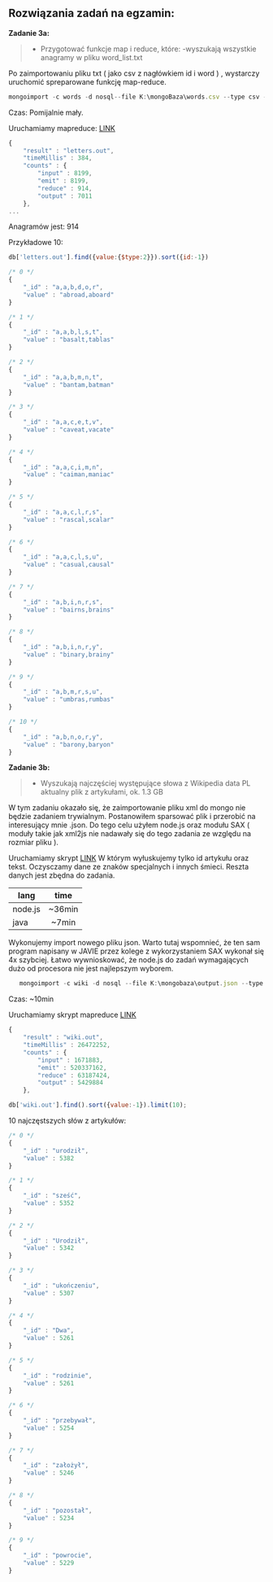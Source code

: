 Rozwiązania zadań na egzamin:
-------------
 **Zadanie 3a:**
> - Przygotować funkcje map i reduce, które:
> -wyszukają wszystkie anagramy w pliku word_list.txt 

Po zaimportowaniu pliku txt ( jako csv z nagłówkiem id i word ) , wystarczy uruchomić spreparowane funkcję map-reduce. 

```js
mongoimport -c words -d nosql--file K:\mongoBaza\words.csv --type csv --headerline
```
Czas: Pomijalnie mały.


Uruchamiamy mapreduce: [LINK](https://github.com/jcimoch/noSQL-Egzamin/blob/master/mongoAnagrams.js)

```js
{
    "result" : "letters.out",
    "timeMillis" : 384,
    "counts" : {
        "input" : 8199,
        "emit" : 8199,
        "reduce" : 914,
        "output" : 7011
    },
...

```

Anagramów jest: 914

Przykładowe 10: 

```js
db['letters.out'].find({value:{$type:2}}).sort({id:-1})

```

```js
/* 0 */
{
    "_id" : "a,a,b,d,o,r",
    "value" : "abroad,aboard"
}

/* 1 */
{
    "_id" : "a,a,b,l,s,t",
    "value" : "basalt,tablas"
}

/* 2 */
{
    "_id" : "a,a,b,m,n,t",
    "value" : "bantam,batman"
}

/* 3 */
{
    "_id" : "a,a,c,e,t,v",
    "value" : "caveat,vacate"
}

/* 4 */
{
    "_id" : "a,a,c,i,m,n",
    "value" : "caiman,maniac"
}

/* 5 */
{
    "_id" : "a,a,c,l,r,s",
    "value" : "rascal,scalar"
}

/* 6 */
{
    "_id" : "a,a,c,l,s,u",
    "value" : "casual,causal"
}

/* 7 */
{
    "_id" : "a,b,i,n,r,s",
    "value" : "bairns,brains"
}

/* 8 */
{
    "_id" : "a,b,i,n,r,y",
    "value" : "binary,brainy"
}

/* 9 */
{
    "_id" : "a,b,m,r,s,u",
    "value" : "umbras,rumbas"
}

/* 10 */
{
    "_id" : "a,b,n,o,r,y",
    "value" : "barony,baryon"
}

```


 **Zadanie 3b:**
>- Wyszukają najczęściej występujące słowa z Wikipedia data PL aktualny plik z artykułami, ok. 1.3 GB

W tym zadaniu okazało się, że zaimportowanie pliku xml do mongo nie będzie zadaniem trywialnym. Postanowiłem sparsować plik i przerobić na interesujący mnie .json. Do tego celu użyłem node.js oraz modułu SAX ( moduły takie jak xml2js nie nadawały się do tego zadania ze względu na rozmiar pliku ). 

Uruchamiamy skrypt [LINK](https://github.com/jcimoch/noSQL-Egzamin/blob/master/parsexml.js)
W którym wyłuskujemy tylko id artykułu oraz tekst. Oczysczamy dane ze znaków specjalnych i innych śmieci. Reszta danych jest zbędna do zadania. 

| lang   |      time     | 
|----------|:-------------:|
| node.js |  ~36min | 
| java |   ~7min   |  

    

Wykonujemy import nowego pliku json. Warto tutaj wspomnieć, że ten sam program napisany w JAVIE przez kolege z wykorzystaniem SAX wykonał się 4x szybciej. Łatwo wywnioskować, że node.js do zadań wymagających dużo od procesora nie jest najlepszym wyborem. 

 ```js
	mongoimport -c wiki -d nosql --file K:\mongobaza\output.json --type json --jsonArray 
 ```
Czas: ~10min

Uruchamiamy skrypt mapreduce [LINK](https://github.com/jcimoch/noSQL-Egzamin/blob/master/wikiWords.js)


```js
{
    "result" : "wiki.out",
    "timeMillis" : 26472252,
    "counts" : {
        "input" : 1671883,
        "emit" : 520337162,
        "reduce" : 63187424,
        "output" : 5429884
    },
```
```js
db['wiki.out'].find().sort({value:-1}).limit(10);
```

10 najczęstszych słów z artykułów:

```js
/* 0 */
{
    "_id" : "urodził",
    "value" : 5382
}

/* 1 */
{
    "_id" : "sześć",
    "value" : 5352
}

/* 2 */
{
    "_id" : "Urodził",
    "value" : 5342
}

/* 3 */
{
    "_id" : "ukończeniu",
    "value" : 5307
}

/* 4 */
{
    "_id" : "Dwa",
    "value" : 5261
}

/* 5 */
{
    "_id" : "rodzinie",
    "value" : 5261
}

/* 6 */
{
    "_id" : "przebywał",
    "value" : 5254
}

/* 7 */
{
    "_id" : "założył",
    "value" : 5246
}

/* 8 */
{
    "_id" : "pozostał",
    "value" : 5234
}

/* 9 */
{
    "_id" : "powrocie",
    "value" : 5229
}
```